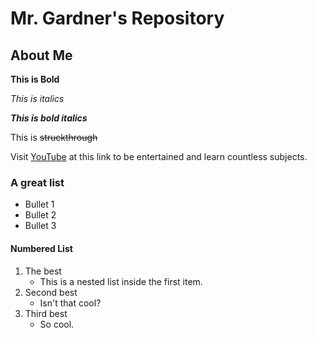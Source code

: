 # Mr. Gardner's Repository
## About Me
**This is Bold**

*This is italics*

***This is bold italics***

This is ~~struckthrough~~

Visit [YouTube](https://www.youtube.com) at this link to be entertained and learn countless subjects. 



### A great list
* Bullet 1
* Bullet 2
* Bullet 3

#### Numbered List
1. The best
    * This is a nested list inside the first item.
2. Second best
    * Isn't that cool?
3. Third best
    * So cool. 